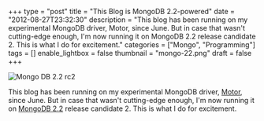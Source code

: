 +++
type = "post"
title = "This Blog is MongoDB 2.2-powered"
date = "2012-08-27T23:32:30"
description = "This blog has been running on my experimental MongoDB driver, Motor, since June. But in case that wasn't cutting-edge enough, I'm now running it on MongoDB 2.2 release candidate 2. This is what I do for excitement."
categories = ["Mongo", "Programming"]
tags = []
enable_lightbox = false
thumbnail = "mongo-22.png"
draft = false
+++

<p><img style="display:block; margin-left:auto; margin-right:auto;" src="mongo-22.png" alt="Mongo DB 2.2 rc2" title="mongo-22.png" border="0"   /></p>
<p>This blog has been running on my experimental MongoDB driver, <a href="/motor/">Motor</a>, since June. But in case that wasn't cutting-edge enough, I'm now running it on <a href="http://docs.mongodb.org/manual/release-notes/2.2/">MongoDB 2.2</a> release candidate 2. This is what I do for excitement.</p>
    